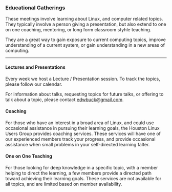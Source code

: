 ### Educational Gatherings

These meetings involve learning about Linux, and computer related topics.
They typically involve a person giving a presentation, but also extend to
one on one coaching, mentoring, or long form classroom styhle teaching.

They are a great way to gain exposure to current computing topics, improve
understanding of a current system, or gain understanding in a new areas of
computing.

--- 

#### Lectures and Presentations

Every week we host a Lecture / Presentation session.  To track the topics,
please follow our calendar.

For information about talks, requesting topics for future talks, or offering
to talk about a topic, please contact edwbuck@gmail.com.

#### Coaching

For those who have an interest in a broad area of Linux, and could use
occasional assistance in pursuing their learning goals, the Houston Linux
Users Group provides coaching services.  These services will have one of
our experienced members track your progress, and provide occasional
assistance when small problems in your self-directed learning falter.

#### One on One Teaching

For those looking for deep knowledge in a specific topic, with a member
helping to direct the learning, a few members provide a directed path
toward achieving their learning goals.  These services are not available
for all topics, and are limited based on member availability.  
